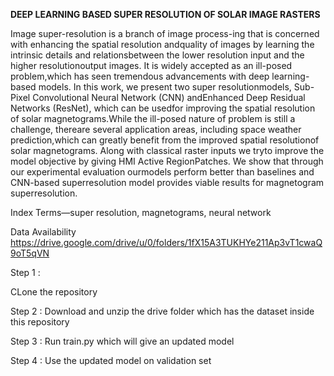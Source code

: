 **DEEP LEARNING BASED SUPER RESOLUTION OF SOLAR IMAGE RASTERS**

Image super-resolution is a branch of image process-ing  that  is  concerned  with  enhancing  the  spatial  resolution  andquality  of  images  by  learning  the  intrinsic  details  and  relationsbetween  the  lower  resolution  input  and  the  higher  resolutionoutput  images.  It  is  widely  accepted  as  an  ill-posed  problem,which  has  seen  tremendous  advancements  with  deep  learning-based  models.  In  this  work,  we  present  two  super  resolutionmodels,  Sub-Pixel  Convolutional  Neural  Network  (CNN)  andEnhanced Deep Residual Networks (ResNet), which can be usedfor   improving   the   spatial   resolution   of   solar   magnetograms.While  the  ill-posed  nature  of  problem  is  still  a  challenge,  thereare several application areas, including space weather prediction,which  can  greatly  benefit  from  the  improved  spatial  resolutionof solar magnetograms. Along with classical raster inputs we tryto  improve  the  model  objective  by  giving  HMI  Active  RegionPatches. We show that through our experimental evaluation ourmodels  perform  better  than  baselines  and  CNN-based  superresolution model provides viable results for magnetogram superresolution.

Index Terms—super resolution, magnetograms, neural network

Data Availability
https://drive.google.com/drive/u/0/folders/1fX15A3TUKHYe211Ap3vT1cwaQ9oT5qVN

Step 1 : 

CLone the repository

Step 2 : 
Download and unzip the drive folder which has the dataset inside this repository

Step 3 :
Run train.py which will give an updated model 

Step 4 :
Use the updated model on validation set
